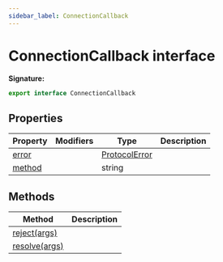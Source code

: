 ```yaml
---
sidebar_label: ConnectionCallback
---
```

# ConnectionCallback interface


**Signature:**

```typescript
export interface ConnectionCallback 
```

## Properties

|  Property | Modifiers | Type | Description |
|  --- | --- | --- | --- |
|  [error](./puppeteer.connectioncallback.error.md) |  | [ProtocolError](./puppeteer.protocolerror.md) |  |
|  [method](./puppeteer.connectioncallback.method.md) |  | string |  |

## Methods

|  Method | Description |
|  --- | --- |
|  [reject(args)](./puppeteer.connectioncallback.reject.md) |  |
|  [resolve(args)](./puppeteer.connectioncallback.resolve.md) |  |

